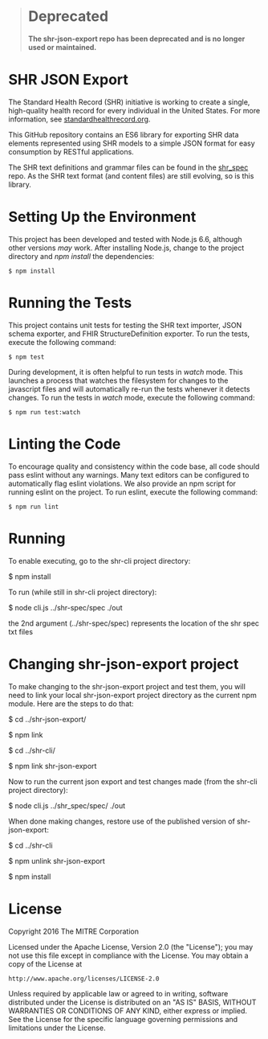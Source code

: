> # Deprecated
>
> **The shr-json-export repo has been deprecated and is no longer used or maintained.**

# SHR JSON Export

The Standard Health Record (SHR) initiative is working to create a single, high-quality health record for every individual in the United States.  For more information, see [standardhealthrecord.org](http://standardhealthrecord.org/).

This GitHub repository contains an ES6 library for exporting SHR data elements represented using SHR models to a simple JSON format for easy consumption by RESTful applications.

The SHR text definitions and grammar files can be found in the [shr_spec](https://github.com/standardhealth/shr_spec) repo.  As the SHR text format (and content files) are still evolving, so is this library.

# Setting Up the Environment

This project has been developed and tested with Node.js 6.6, although other versions _may_ work.  After installing Node.js, change to the project directory and _npm install_ the dependencies:
```
$ npm install
```

# Running the Tests

This project contains unit tests for testing the SHR text importer, JSON schema exporter, and FHIR StructureDefinition exporter.  To run the tests, execute the following command:
```
$ npm test
```

During development, it is often helpful to run tests in _watch_ mode.  This launches a process that watches the filesystem for changes to the javascript files and will automatically re-run the tests whenever it detects changes.  To run the tests in _watch_ mode, execute the following command:
```
$ npm run test:watch
```

# Linting the Code

To encourage quality and consistency within the code base, all code should pass eslint without any warnings.  Many text editors can be configured to automatically flag eslint violations.  We also provide an npm script for running eslint on the project.  To run eslint, execute the following command:
```
$ npm run lint
```

# Running

To enable executing, go to the shr-cli project directory:

$ npm install

To run (while still in shr-cli project directory):

$ node cli.js ../shr-spec/spec ./out

the 2nd argument (../shr-spec/spec) represents the location of the shr spec txt files

# Changing shr-json-export project

To make changing to the shr-json-export project and test them, you will need to link your local shr-json-export project directory as the current
npm module. Here are the steps to do that:

$ cd ../shr-json-export/

$ npm link

$ cd ../shr-cli/

$ npm link shr-json-export

Now to run the current json export and test changes made (from the shr-cli project directory):

$ node cli.js ../shr_spec/spec/ ./out

When done making changes, restore use of the published version of shr-json-export:

$ cd ../shr-cli

$ npm unlink shr-json-export

$ npm install

# License

Copyright 2016 The MITRE Corporation

Licensed under the Apache License, Version 2.0 (the "License");
you may not use this file except in compliance with the License.
You may obtain a copy of the License at

    http://www.apache.org/licenses/LICENSE-2.0

Unless required by applicable law or agreed to in writing, software
distributed under the License is distributed on an "AS IS" BASIS,
WITHOUT WARRANTIES OR CONDITIONS OF ANY KIND, either express or implied.
See the License for the specific language governing permissions and
limitations under the License.